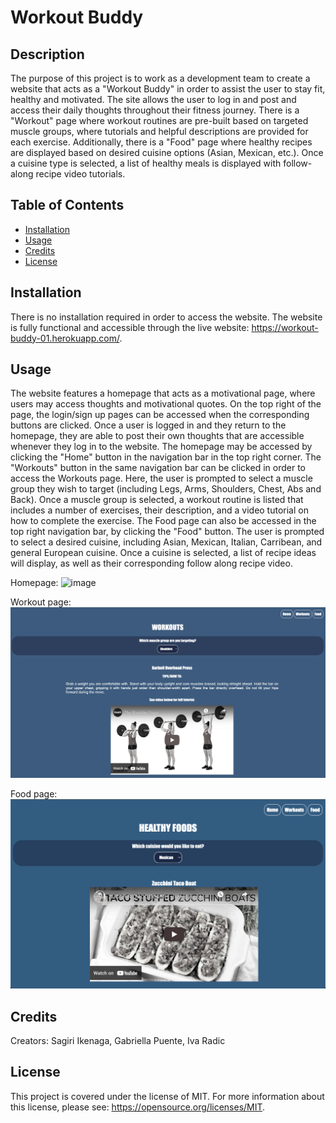 # Workout Buddy 

## Description 

The purpose of this project is to work as a development team to create a website that acts as a "Workout Buddy" in order to assist the user to stay fit, healthy and motivated. The site allows the user to log in and post and access their daily thoughts throughout their fitness journey. There is a "Workout" page where workout routines are pre-built based on targeted muscle groups, where tutorials and helpful descriptions are provided for each exercise. Additionally, there is a "Food" page where healthy recipes are displayed based on desired cuisine options (Asian, Mexican, etc.). Once a cuisine type is selected, a list of healthy meals is displayed with follow-along recipe video tutorials. 

## Table of Contents

- [Installation](#installation)
- [Usage](#usage)
- [Credits](#credits)
- [License](#license)

## Installation

There is no installation required in order to access the website. The website is fully functional and accessible through the live website: https://workout-buddy-01.herokuapp.com/.

## Usage

The website features a homepage that acts as a motivational page, where users may access thoughts and motivational quotes. On the top right of the page, the login/sign up pages can be accessed when the corresponding buttons are clicked. Once a user is logged in and they return to the homepage, they are able to post their own thoughts that are accessible whenever they log in to the website. The homepage may be accessed by clicking the "Home" button in the navigation bar in the top right corner. The "Workouts" button in the same navigation bar can be clicked in order to access the Workouts page. Here, the user is prompted to select a muscle group they wish to target (including Legs, Arms, Shoulders, Chest, Abs and Back). Once a muscle group is selected, a workout routine is listed that includes a number of exercises, their description, and a video tutorial on how to complete the exercise. The Food page can also be accessed in the top right navigation bar, by clicking the "Food" button. The user is prompted to select a desired cuisine, including Asian, Mexican, Italian, Carribean, and general European cuisine. Once a cuisine is selected, a list of recipe ideas will display, as well as their corresponding follow along recipe video.

Homepage: 
![image](./client/assets/images/homepage.png)

Workout page:
![image](./client/assets/images/workoutpage.png)

Food page:
![image](./client/assets/images/foodpage.png)

## Credits 

Creators: Sagiri Ikenaga, Gabriella Puente, Iva Radic

## License

This project is covered under the license of MIT. For more information about this license, please see: https://opensource.org/licenses/MIT.

